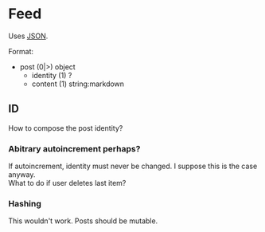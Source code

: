# Feed
Uses [JSON](https://www.json.org/).

Format:
 - post (0|>) object
	 - identity (1) ?
	 - content (1) string:markdown

## ID
How to compose the post identity?

### Abitrary autoincrement perhaps?
If autoincrement, identity must never be changed. I suppose this is the case anyway.  
What to do if user deletes last item?

### Hashing
This wouldn't work. Posts should be mutable.
<!--stackedit_data:
eyJoaXN0b3J5IjpbODY1MjIwMjU4LDE2OTk1MTAyNThdfQ==
-->